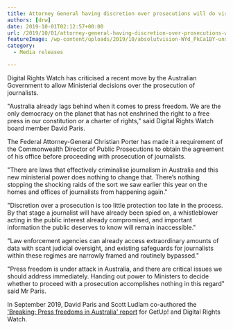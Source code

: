 ```yaml
---
title: Attorney General having discretion over prosecutions will do virtually nothing for press freedom
authors: [drw]
date: 2019-10-01T02:12:57+00:00
url: /2019/10/01/attorney-general-having-discretion-over-prosecutions-will-do-virtually-nothing-for-press-freedom/
featureImage: /wp-content/uploads/2019/10/absolutvision-WYd_PkCa1BY-unsplash-scaled.jpg
category:
  - Media releases

---
```

Digital Rights Watch has criticised a recent move by the Australian Government to allow Ministerial decisions over the prosecution of journalists.

"Australia already lags behind when it comes to press freedom. We are the only democracy on the planet that has not enshrined the right to a free press in our constitution or a charter of rights," said Digital Rights Watch board member David Paris.

The Federal Attorney-General Christian Porter has made it a requirement of the Commonwealth Director of Public Prosecutions to obtain the agreement of his office before proceeding with prosecution of journalists.

"There are laws that effectively criminalise journalism in Australia and this new ministerial power does nothing to change that. There&#8217;s nothing stopping the shocking raids of the sort we saw earlier this year on the homes and offices of journalists from happening again."

"Discretion over a prosecution is too little protection too late in the process. By that stage a journalist will have already been spied on, a whistleblower acting in the public interest already compromised, and important information the public deserves to know will remain inaccessible."

<p style="text-align:left">
  "Law enforcement agencies can already access extraordinary amounts of data with scant judicial oversight, and existing safeguards for journalists within these regimes are narrowly framed and routinely bypassed."
</p>

"Press freedom is under attack in Australia, and there are critical issues we should address immediately. Handing out power to Ministers to decide whether to proceed with a prosecution accomplishes nothing in this regard" said Mr Paris.

In September 2019, David Paris and Scott Ludlam co-authored the ['Breaking: Press freedoms in Australia' report][1] for GetUp! and Digital Rights Watch.

 [1]: https://digitalrightswatch.org.au/2019/09/18/breaking-press-freedom-in-australia/
